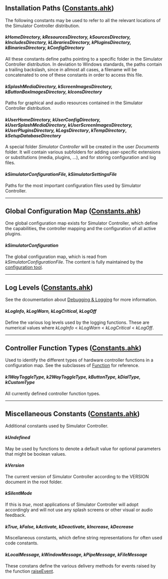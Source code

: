 ## Installation Paths ([Constants.ahk](https://github.com/SeriousOldMan/Simulator-Controller/blob/main/Sources/Includes/Constants.ahk))
The following constants may be used to refer to all the relevant locations of the Simulator Controller distribution.

#### *kHomeDirectory, kResourcesDirectory, kSourcesDirectory, kIncludesDirectory, kLibrariesDirectory, kPluginsDirectory, kBinariesDirectory, kConfigDirectory*
All these constants define paths pointing to a specific folder in the Simulator Controller distribution. In deviation to Windows standards, the paths contain a trailing backslash, since in allmost all cases, a filename will be concatenated to one of these constants in order to access this file.

#### *kSplashMediaDirectory, kScreenImagesDirectory, kButtonBoxImagesDirectory, kIconsDirectory*
Paths for graphical and audio resources contained in the Simulator Controller distribution.

#### *kUserHomeDirectory, kUserConfigDirectory, kUserSplashMediaDirectory, kUserScreenImagesDirectory, kUserPluginsDirectory, kLogsDirectory*, *kTempDirectory*, *kSetupDatabaseDirectory*
A special folder *Simulator Controller* will be created in the user *Documents* folder. It will contain various subfolders for adding user-specific extensions or substitutions (media, plugins, ...), and for storing configuration and log files.

#### *kSimulatorConfigurationFile, kSimulatorSettingsFile*
Paths for the most important configuration files used by Simulator Controller.

***

## Global Configuration Map ([Constants.ahk](https://github.com/SeriousOldMan/Simulator-Controller/blob/main/Sources/Includes/Constants.ahk))
One global configuration map exists for Simulator Controller, which define the capabilities, the controller mapping and the configuration of all active plugins.

#### *kSimulatorConfiguration*
The global configuration map, which is read from *kSimulatorConfigurationFile*. The content is fully maintained by the [configuration tool](https://github.com/SeriousOldMan/Simulator-Controller/wiki/Installation-&-Configuration#configuration).

***

## Log Levels ([Constants.ahk](https://github.com/SeriousOldMan/Simulator-Controller/blob/main/Sources/Includes/Constants.ahk))
See the dcoumentation about [Debugging & Logging](https://github.com/SeriousOldMan/Simulator-Controller/wiki/Functions-Reference#debugging-and-logging-functionsahk) for more information.

#### *kLogInfo, kLogWarn, kLogCritical, kLogOff*
Define the various log levels used by the logging functions. These are numerical values where *kLogInfo* < *kLogWarn* < *kLogCritical* < *kLogOff*.

***

## Controller Function Types ([Constants.ahk](https://github.com/SeriousOldMan/Simulator-Controller/blob/main/Sources/Includes/Constants.ahk))
Used to identify the different types of hardware controller functions in a configuration map. See the subclasses of [Function](https://github.com/SeriousOldMan/Simulator-Controller/wiki/Classes-Reference#abstract-function-extends-configurationitem-classesahk) for reference.

#### *k1WayToggleType, k2WayToggleType, kButtonType, kDialType, kCustomType*
All currently defined controller function types.

***

## Miscellaneous Constants ([Constants.ahk](https://github.com/SeriousOldMan/Simulator-Controller/blob/main/Sources/Includes/Constants.ahk))
Additional constants used by Simulator Controller.

#### *kUndefined*
May be used by functions to denote a default value for optional parameters that might be boolean values.

#### *kVersion*
The current version of Simulator Controller according to the VERSION document in the root folder.

#### *kSilentMode*
If this is *true*, most applications of Simulator Controller will adopt accordingly and will not use any splash screens or other visual or audio feedback.

#### *kTrue, kFalse, kActivate, kDeactivate, kIncrease, kDecrease*
Miscellaneous constants, which define string representations for often used code constants.

#### *kLocalMessage, kWindowMessage, kPipeMessage, kFileMessage*
These constans define the various delivery methods for events raised by the function [raiseEvent](https://github.com/SeriousOldMan/Simulator-Controller/wiki/Functions-Reference#raiseeventmessagetype--oneofklocalmessage-kwindowmessage-kpipemessage-kfilemessage-event--string-data--string-target--false).